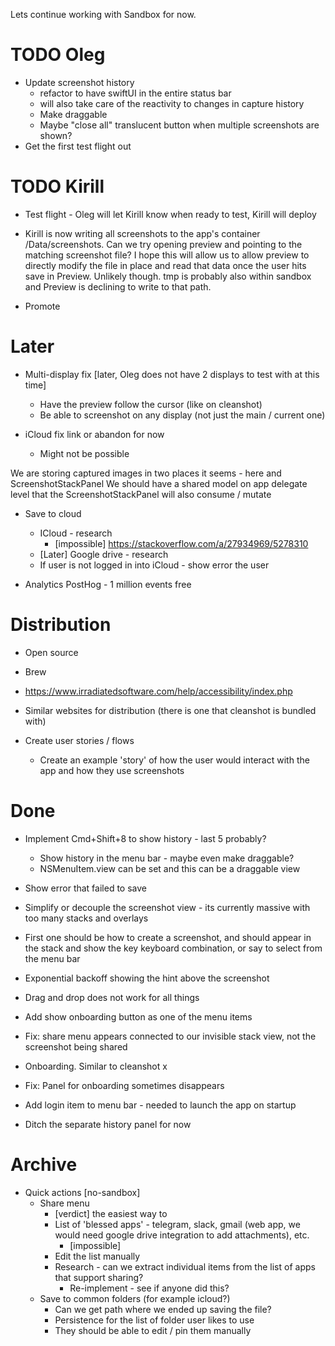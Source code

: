 Lets continue working with Sandbox for now.

# TODO Oleg
- Update screenshot history
  - refactor to have swiftUI in the entire status bar
  - will also take care of the reactivity to changes in capture history
  - Make draggable
  - Maybe "close all" translucent button when multiple screenshots are shown?
- Get the first test flight out


# TODO Kirill
- Test flight - Oleg will let Kirill know when ready to test, Kirill will deploy

- Kirill is now writing all screenshots to the app's container /Data/screenshots. Can we try opening preview and pointing to the matching screenshot file? I hope this will allow us to allow preview to directly modify the file in place and read that data once the user hits save in Preview. Unlikely though. tmp is probably also within sandbox and Preview is declining to write to that path.

- Promote

# Later
- Multi-display fix [later, Oleg does not have 2 displays to test with at this time]
  - Have the preview follow the cursor (like on cleanshot)
  - Be able to screenshot on any display (not just the main / current one)

- iCloud fix link or abandon for now
  - Might not be possible

We are storing captured images in two places it seems - here and ScreenshotStackPanel
We should have a shared model on app delegate level that the ScreenshotStackPanel will
also consume / mutate

- Save to cloud
  - ICloud - research
    - [impossible] https://stackoverflow.com/a/27934969/5278310
  - [Later] Google drive - research
  - If user is not logged in into iCloud - show error the user

- Analytics PostHog - 1 million events free

# Distribution 
- Open source
- Brew
- https://www.irradiatedsoftware.com/help/accessibility/index.php
- Similar websites for distribution (there is one that cleanshot is bundled with)

- Create user stories / flows
  - Create an example 'story' of how the user would interact with the app and how they use screenshots
  
# Done
- Implement Cmd+Shift+8 to show history - last 5 probably?
  - Show history in the menu bar - maybe even make draggable?
  - NSMenuItem.view can be set and this can be a draggable view

- Show error that failed to save 
- Simplify or decouple the screenshot view - its currently massive with too many stacks and overlays
- First one should be how to create a screenshot, and should appear in the stack and show the key keyboard combination, or say to select from the menu bar
- Exponential backoff showing the hint above the screenshot
- Drag and drop does not work for all things
- Add show onboarding button as one of the menu items
- Fix: share menu appears connected to our invisible stack view, not the screenshot being shared
- Onboarding. Similar to cleanshot x
- Fix: Panel for onboarding sometimes disappears
- Add login item to menu bar - needed to launch the app on startup
- Ditch the separate history panel for now

# Archive

- Quick actions [no-sandbox]
  - Share menu
    - [verdict] the easiest way to 
    - List of 'blessed apps' - telegram, slack, gmail (web app, we would need google drive integration to add attachments), etc.
      - [impossible] 
    - Edit the list manually 
    - Research - can we extract individual items from the list of apps that support sharing?
      - Re-implement - see if anyone did this?
  - Save to common folders (for example icloud?)
    - Can we get path where we ended up saving the file?
    - Persistence for the list of folder user likes to use
    - They should be able to edit / pin them manually
    
